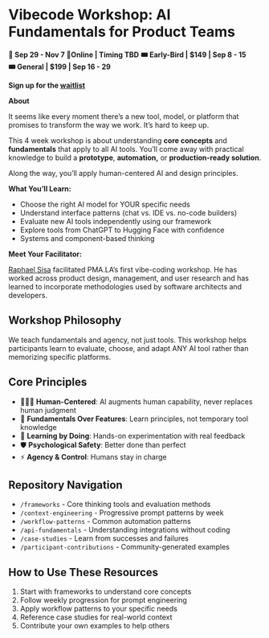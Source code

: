 # Vibecode Workshop: AI Fundamentals for Product Teams

**📅 Sep 29 \- Nov 7 📍Online | Timing TBD**
**🎟️ Early-Bird | $149 | Sep 8 \- 15**  
**🎟️ General | $199 | Sep 16 \- 29**  

**Sign up for the [waitlist](https://tally.so/r/mYAWP0](https://tally.so/r/mYAWP0))**

**About**

It seems like every moment there’s a new tool, model, or platform that promises to transform the way we work. It’s hard to keep up.

This 4 week workshop is about understanding **core concepts** and **fundamentals** that apply to all AI tools. You’ll come away with practical knowledge to build a **prototype**, **automation,** or **production-ready solution**. 

Along the way, you’ll apply human-centered AI and design principles.

**What You’ll Learn:**

* Choose the right AI model for YOUR specific needs  
* Understand interface patterns (chat vs. IDE vs. no-code builders)   
* Evaluate new AI tools independently using our framework   
* Explore tools from ChatGPT to Hugging Face with confidence  
* Systems and component-based thinking

**Meet Your Facilitator:**

[Raphael Sisa](https://www.linkedin.com/in/raphaelsisa/) facilitated PMA.LA’s first vibe-coding workshop. He has worked across product design, management, and user research and has learned to incorporate methodologies used by software architects and developers.

## Workshop Philosophy
We teach fundamentals and agency, not just tools. This workshop helps participants learn to evaluate, choose, and adapt ANY AI tool rather than memorizing specific platforms.

## Core Principles
- 🧑‍🤝‍🧑 **Human-Centered**: AI augments human capability, never replaces human judgment
- 🎯 **Fundamentals Over Features**: Learn principles, not temporary tool knowledge
- 🔄 **Learning by Doing**: Hands-on experimentation with real feedback
- 🛡️ **Psychological Safety**: Better done than perfect
- ⚡ **Agency & Control**: Humans stay in charge

## Repository Navigation
- `/frameworks` - Core thinking tools and evaluation methods
- `/context-engineering` - Progressive prompt patterns by week
- `/workflow-patterns` - Common automation patterns
- `/api-fundamentals` - Understanding integrations without coding
- `/case-studies` - Learn from successes and failures
- `/participant-contributions` - Community-generated examples

## How to Use These Resources
1. Start with frameworks to understand core concepts
2. Follow weekly progression for prompt engineering
3. Apply workflow patterns to your specific needs
4. Reference case studies for real-world context
5. Contribute your own examples to help others
